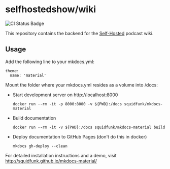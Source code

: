 # selfhostedshow/wiki

![CI Status Badge](https://github.com/selfhostedshow/wiki/workflows/Test/badge.svg)

This repository contains the backend for the [Self-Hosted](https://selfhosted.show) podcast wiki.

## Usage

Add the following line to your mkdocs.yml:

    theme:
      name: 'material'

Mount the folder where your mkdocs.yml resides as a volume into /docs:

* Start development server on http://localhost:8000

    `docker run --rm -it -p 8000:8000 -v ${PWD}:/docs squidfunk/mkdocs-material`

* Build documentation

    `docker run --rm -it -v ${PWD}:/docs squidfunk/mkdocs-material build`

* Deploy documentation to GitHub Pages (don't do this in docker)

    `mkdocs gh-deploy --clean`

For detailed installation instructions and a demo, visit http://squidfunk.github.io/mkdocs-material/
